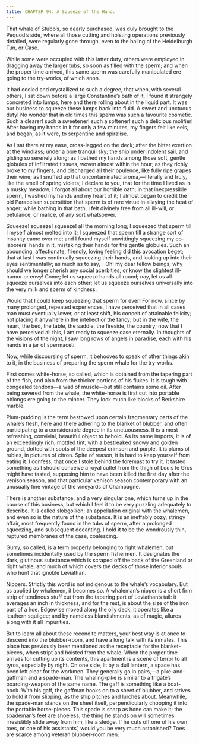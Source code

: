 ```yaml
---
title: CHAPTER 94. A Squeeze of the Hand.
---
```


That whale of Stubb’s, so dearly purchased, was duly brought to the Pequod’s side, where all those cutting and hoisting operations previously detailed, were regularly gone through, even to the baling of the Heidelburgh Tun, or Case.

While some were occupied with this latter duty, others were employed in dragging away the larger tubs, so soon as filled with the sperm; and when the proper time arrived, this same sperm was carefully manipulated ere going to the try-works, of which anon.

It had cooled and crystallized to such a degree, that when, with several others, I sat down before a large Constantine’s bath of it, I found it strangely concreted into lumps, here and there rolling about in the liquid part. It was our business to squeeze these lumps back into fluid. A sweet and unctuous duty! No wonder that in old times this sperm was such a favourite cosmetic. Such a clearer! such a sweetener! such a softener! such a delicious molifier! After having my hands in it for only a few minutes, my fingers felt like eels, and began, as it were, to serpentine and spiralise.

As I sat there at my ease, cross-legged on the deck; after the bitter exertion at the windlass; under a blue tranquil sky; the ship under indolent sail, and gliding so serenely along; as I bathed my hands among those soft, gentle globules of infiltrated tissues, woven almost within the hour; as they richly broke to my fingers, and discharged all their opulence, like fully ripe grapes their wine; as I snuffed up that uncontaminated aroma,—literally and truly, like the smell of spring violets; I declare to you, that for the time I lived as in a musky meadow; I forgot all about our horrible oath; in that inexpressible sperm, I washed my hands and my heart of it; I almost began to credit the old Paracelsan superstition that sperm is of rare virtue in allaying the heat of anger; while bathing in that bath, I felt divinely free from all ill-will, or petulance, or malice, of any sort whatsoever.

Squeeze! squeeze! squeeze! all the morning long; I squeezed that sperm till I myself almost melted into it; I squeezed that sperm till a strange sort of insanity came over me; and I found myself unwittingly squeezing my co-laborers’ hands in it, mistaking their hands for the gentle globules. Such an abounding, affectionate, friendly, loving feeling did this avocation beget; that at last I was continually squeezing their hands, and looking up into their eyes sentimentally; as much as to say,—Oh! my dear fellow beings, why should we longer cherish any social acerbities, or know the slightest ill-humor or envy! Come; let us squeeze hands all round; nay, let us all squeeze ourselves into each other; let us squeeze ourselves universally into the very milk and sperm of kindness.

Would that I could keep squeezing that sperm for ever! For now, since by many prolonged, repeated experiences, I have perceived that in all cases man must eventually lower, or at least shift, his conceit of attainable felicity; not placing it anywhere in the intellect or the fancy; but in the wife, the heart, the bed, the table, the saddle, the fireside, the country; now that I have perceived all this, I am ready to squeeze case eternally. In thoughts of the visions of the night, I saw long rows of angels in paradise, each with his hands in a jar of spermaceti.

Now, while discoursing of sperm, it behooves to speak of other things akin to it, in the business of preparing the sperm whale for the try-works.

First comes white-horse, so called, which is obtained from the tapering part of the fish, and also from the thicker portions of his flukes. It is tough with congealed tendons—a wad of muscle—but still contains some oil. After being severed from the whale, the white-horse is first cut into portable oblongs ere going to the mincer. They look much like blocks of Berkshire marble.

Plum-pudding is the term bestowed upon certain fragmentary parts of the whale’s flesh, here and there adhering to the blanket of blubber, and often participating to a considerable degree in its unctuousness. It is a most refreshing, convivial, beautiful object to behold. As its name imports, it is of an exceedingly rich, mottled tint, with a bestreaked snowy and golden ground, dotted with spots of the deepest crimson and purple. It is plums of rubies, in pictures of citron. Spite of reason, it is hard to keep yourself from eating it. I confess, that once I stole behind the foremast to try it. It tasted something as I should conceive a royal cutlet from the thigh of Louis le Gros might have tasted, supposing him to have been killed the first day after the venison season, and that particular venison season contemporary with an unusually fine vintage of the vineyards of Champagne.

There is another substance, and a very singular one, which turns up in the course of this business, but which I feel it to be very puzzling adequately to describe. It is called slobgollion; an appellation original with the whalemen, and even so is the nature of the substance. It is an ineffably oozy, stringy affair, most frequently found in the tubs of sperm, after a prolonged squeezing, and subsequent decanting. I hold it to be the wondrously thin, ruptured membranes of the case, coalescing.

Gurry, so called, is a term properly belonging to right whalemen, but sometimes incidentally used by the sperm fishermen. It designates the dark, glutinous substance which is scraped off the back of the Greenland or right whale, and much of which covers the decks of those inferior souls who hunt that ignoble Leviathan.

Nippers. Strictly this word is not indigenous to the whale’s vocabulary. But as applied by whalemen, it becomes so. A whaleman’s nipper is a short firm strip of tendinous stuff cut from the tapering part of Leviathan’s tail: it averages an inch in thickness, and for the rest, is about the size of the iron part of a hoe. Edgewise moved along the oily deck, it operates like a leathern squilgee; and by nameless blandishments, as of magic, allures along with it all impurities.

But to learn all about these recondite matters, your best way is at once to descend into the blubber-room, and have a long talk with its inmates. This place has previously been mentioned as the receptacle for the blanket-pieces, when stript and hoisted from the whale. When the proper time arrives for cutting up its contents, this apartment is a scene of terror to all tyros, especially by night. On one side, lit by a dull lantern, a space has been left clear for the workmen. They generally go in pairs,—a pike-and-gaffman and a spade-man. The whaling-pike is similar to a frigate’s boarding-weapon of the same name. The gaff is something like a boat-hook. With his gaff, the gaffman hooks on to a sheet of blubber, and strives to hold it from slipping, as the ship pitches and lurches about. Meanwhile, the spade-man stands on the sheet itself, perpendicularly chopping it into the portable horse-pieces. This spade is sharp as hone can make it; the spademan’s feet are shoeless; the thing he stands on will sometimes irresistibly slide away from him, like a sledge. If he cuts off one of his own toes, or one of his assistants’, would you be very much astonished? Toes are scarce among veteran blubber-room men.